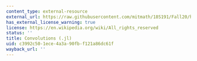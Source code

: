 ```yaml
---
content_type: external-resource
external_url: https://raw.githubusercontent.com/mitmath/18S191/Fall20/homework/homework1/hw1.jl
has_external_license_warning: true
license: https://en.wikipedia.org/wiki/All_rights_reserved
status: ''
title: Convolutions (.jl)
uid: c3992c50-1ece-4a3a-90fb-f121a86dc61f
wayback_url: ''
---
```

